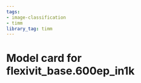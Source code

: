 ```yaml
---
tags:
- image-classification
- timm
library_tag: timm
---
```

# Model card for flexivit_base.600ep_in1k